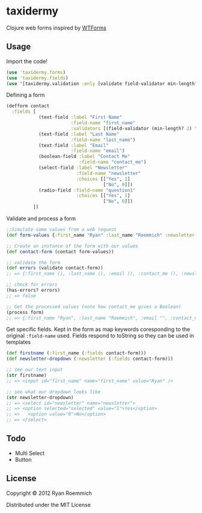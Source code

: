 # taxidermy

Clojure web forms inspired by [WTForms](https://bitbucket.org/simplecodes/wtforms/)

## Usage

Import the code!
```clj
(use 'taxidermy.forms)
(use 'taxidermy.fields)
(use '[taxidermy.validation :only [validate field-validator min-length?]])
```

Defining a form
```clj
(defform contact
  :fields [
            (text-field :label "First Name"
                        :field-name "first_name"
                        :validators [(field-validator (min-length? 2) "Must be at least two characters.")])
            (text-field :label "Last Name"
                        :field-name "last_name")
            (text-field :label "Email"
                        :field-name "email")
            (boolean-field :label "Contact Me"
                           :field-name "contact_me")
            (select-field :label "Newsletter"
                          :field-name "newsletter"
                          :choices [["Yes", 1]
                                    ["No", 0]])
            (radio-field :field-name "question1"
                          :choices [["Yes", 1]
                                    ["No", 0]])
          ])
```

Validate and process a form 

```clj
;;Simulate some values from a web request
(def form-values {:first_name "Ryan" :last_name "Roemmich" :newsletter "1"})

;; Create an instance of the form with our values
(def contact-form (contact form-values))

;; validate the form
(def errors (validate contact-form))
;; => {:first_name (), :last_name (), :email (), :contact_me (), :newsletter ()}

;; check for errors
(has-errors? errors)
;; => false

;; Get the processed values (note how contact_me gives a Boolean)
(process form)
;; => {:first_name "Ryan", :last_name "Roemmich", :email "", :contact_me false, :newsletter 1}
```

Get specific fields. Kept in the form as map keywords coresponding to the original `:field-name` used. 
Fields respond to toString so they can be used in templates

```clj
(def firstname (:first_name (:fields contact-form)))
(def newsletter-dropdown (:newsletter (:fields contact-form)))

;; see our text input
(str firstname)
;; => <input id="first_name" name="first_name" value="Ryan" />

;; see what our dropdown looks like
(str newsletter-dropdown)
;; => <select id="newsletter" name="newsletter">
;; => <option selected="selected" value="1">Yes</option>
;; =>   <option value="0">No</option>
;; => </select>
```

## Todo

* Multi Select
* Button

## License

Copyright © 2012 Ryan Roemmich

Distributed under the MIT License
